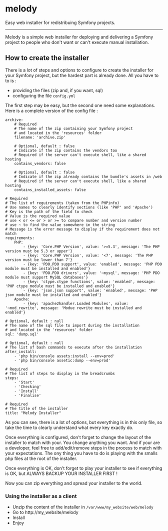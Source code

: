 # melody
Easy web installer for redistribuing Symfony projects.

---

Melody is a simple web installer for deploying and delivering a Symfony project to people who don't want or can't execute manual installation.

## How to create the installer

There is a lot of steps and options to configure to create the installer for your Symfony project, but the hardest part is already done. All you have to to is :

- providing the files (zip and, if you want, sql)
- configuring the file ```config.yml```

The first step may be easy, but the second one need some explanations. Here is a complete version of the config file :
```
archive:
    # Required
    # The name of the zip containing your Symfony project
    # and located in the 'resources' folder
    filename: 'archive.zip'

    # Optional, default : false
    # Indicate if the zip contains the vendors too
    # Required if the server can't execute shell, like a shared hosting
    contains_vendors: false

    # Optional, default : false
    # Indicate if the zip already contains the bundle's assets in /web
    # Required if the server can't execute shell, like a shared hosting
    contains_installed_assets: false

# Required
# The list of requirements (taken from the PHPinfo)
# Use names to clearly identify sections (like 'PHP' and 'Apache')
# Key is the path of the field to check
# Value is the required value
# use < or <= or > or >= to compare number and version number
# use ~ to find the value somewhere in the string
# Message is the error message to display if the requirement does not match
requirements:
    PHP:
        - {key: 'Core.PHP Version', value: '>=5.3', message: 'The PHP version must be 5.3 or upper'}
        - {key: 'Core.PHP Version', value: '<7', message: 'The PHP version must be lower than 7'}
        - {key: 'PDO.PDO support', value: 'enabled', message: 'PHP PDO module must be installed and enabled'}
        - {key: 'PDO.PDO drivers', value: '~mysql', message: 'PHP PDO module must support MySQL databases'}
        - {key: 'ctype.ctype functions', value: 'enabled', message: 'PHP ctype module must be installed and enabled'}
        - {key: 'json.json support', value: 'enabled', message: 'PHP json module must be installed and enabled'}
    Apache:
        - {key: 'apache2handler.Loaded Modules', value: '~mod_rewrite', message: 'Modue rewrite must be installed and enabled'}

# Optional, default : null
# The name of the sql file to import during the installation
# and located in the 'resources' folder
sql: 'dump.sql'

# Optional, default : null
# The list of bash commands to execute after the installation
after_install:
    - 'php bin/console assets:install --env=prod'
    - 'php bin/console assetic:dump --env=prod'

# Required
# The list of steps to display in the breadcrumbs
steps:
    - 'Start'
    - 'Checking'
    - 'Install'
    - 'Finalise'

# Required
# The title of the installer
title: "Melody Installer"

```

As you can see, there is a lot of options, but everything is in this only file, so take the time to clearly understand what every key exactly do.

Once everything is configured, don't forget to change the layout of the installer to match with your. You change anything you want. And if your are a developer, feel free to add/edit/remove steps in the process to match with your expectations. The ony thing you have to do is playing with the smalls php files at the root of the installer.

Once everything is OK, don't forget to play your installer to see if everything is OK, but ALWAYS BACKUP YOUR INSTALLER FIRST !

Now you can zip everything and spread your installer to the world.

### Using the installer as a client
- Unzip the content of the installer in ```/var/www/my_website/web/melody```
- Go to http://my_website/melody
- Install
- Enjoy
